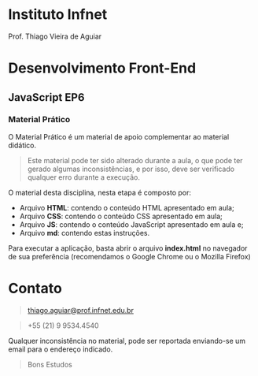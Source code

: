 # Instituto Infnet
Prof. Thiago Vieira de Aguiar

# Desenvolvimento Front-End

## JavaScript EP6

### Material Prático

O Material Prático é um material de apoio complementar ao material didático.

> Este material pode ter sido alterado durante a aula, o que pode ter gerado algumas inconsistências, e por isso, deve ser verificado qualquer erro durante a execução.

O material desta disciplina, nesta etapa é composto por:

- Arquivo **HTML**: contendo o conteúdo HTML apresentado em aula;
- Arquivo **CSS**: contendo o conteúdo CSS apresentado em aula;
- Arquivo **JS**: contendo o conteúdo JavaScript apresentado em aula e;
- Arquivo **md**: contendo estas instruções.

Para executar a aplicação, basta abrir o arquivo **index.html** no navegador de sua preferência (recomendamos o Google Chrome ou o Mozilla Firefox)

# Contato

> thiago.aguiar@prof.infnet.edu.br

> +55 (21) 9 9534.4540

Qualquer inconsistência no material, pode ser reportada enviando-se um email para o endereço indicado.

> Bons Estudos
